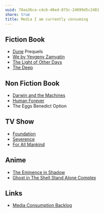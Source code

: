```yaml
---
uuid: 78aa36ca-c4c6-40ed-873c-24099d5c2481
share: true
title: Media I am currently consuming
---
```

## Fiction Book

* [Dune](/24229833-9146-4417-9a5a-0c46fa1efb1a) Prequels
* [We by Yevgeny Zamyatin](/3a268c07-a5e3-4594-b20c-264e50c48d93) 
* [The Light of Other Days](/cfa80bd3-71c6-4662-b215-bf0340ee2e74)
* [The Deep](/undefined)
## Non Fiction Book

* [Darwin and the Machines](/undefined)
* [Human Forever](/undefined)
* The Eggs Benedict Option

## TV Show

* [Foundation](/undefined)
* [Severence](/undefined)
* [For All Mankind](/undefined)

## Anime

* [The Eminence in Shadow](/undefined)
* [Ghost in The Shell Stand Alone Complex](/undefined)

## Links

* [Media Consumption Backlog](/3d6300be-801b-4df3-93ad-ac452f22831d)
